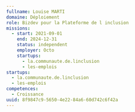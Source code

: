 ```yaml
---
fullname: Louise MARTI
domaine: Déploiement
role: Bizdev pour la Plateforme de l inclusion
missions:
  - start: 2021-09-01
    end: 2024-12-31
    status: independent
    employer: Octo
    startups:
      - la.communaute.de.linclusion
      - les-emplois
startups:
  - la.communaute.de.linclusion
  - les-emplois
competences:
  - Croissance
uuid: 8f9847c9-5650-4e22-84a6-60d742c6f42a
---
```

